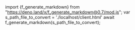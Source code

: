 import {f_generate_markdown} from "https://deno.land/x/f_generate_markdown@0.7/mod.js";
var s_path_file_to_convert = './localhost/client.html'
await f_generate_markdown(s_path_file_to_convert);